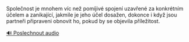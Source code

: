 
Společnost je mnohem víc než pomíjivé spojení uzavřené za konkrétním účelem a zanikající, jakmile je jeho účel dosažen, dokonce i když jsou partneři připraveni obnovit ho, pokud by se objevila příležitost.

[🔊 Poslechnout audio](/data/7-paragraphs/audio/chapter_36/para_001-Spolenost-je-mnohem-vc-ne-pomjiv-spojen-uzav.mp3)
